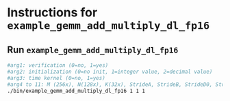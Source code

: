 # Instructions for ```example_gemm_add_multiply_dl_fp16```

## Run ```example_gemm_add_multiply_dl_fp16```
```bash
#arg1: verification (0=no, 1=yes)
#arg2: initialization (0=no init, 1=integer value, 2=decimal value)
#arg3: time kernel (0=no, 1=yes)
#arg4 to 11: M (256x), N(128x), K(32x), StrideA, StrideB, StrideD0, StrideD1, StrideE"
./bin/example_gemm_add_multiply_dl_fp16 1 1 1
```
